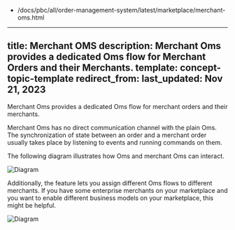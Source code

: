   - /docs/pbc/all/order-management-system/latest/marketplace/merchant-oms.html
---
title: Merchant OMS
description: Merchant Oms provides a dedicated Oms flow for Merchant Orders and their Merchants.
template: concept-topic-template
redirect_from:
last_updated: Nov 21, 2023
---

Merchant Oms provides a dedicated Oms flow for merchant orders and their merchants.

Merchant Oms has no direct communication channel with the plain Oms.
The synchronization of state between an order and a merchant order usually takes place by listening to events and running commands on them.

The following diagram illustrates how Oms and merchant Oms can interact.

![Diagram](https://confluence-connect.gliffy.net/embed/image/b7fcab42-394b-4c0b-ae16-cf36a013addb.png?utm_medium=live&utm_source=custom)

Additionally, the feature lets you assign different Oms flows to different merchants.
If you have some enterprise merchants on your marketplace and you want to enable different business models on your marketplace, this might be helpful.

![Diagram](https://confluence-connect.gliffy.net/embed/image/762e6302-0a5e-43bc-87fe-cca585718bc6.png?utm_medium=live&utm_source=custom)
